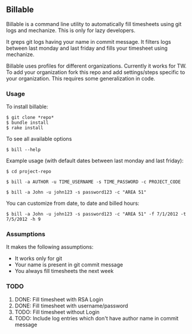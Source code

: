 ## Billable

Billable is a command line utility to automatically fill timesheets using git logs and mechanize. This is only for lazy developers.

It greps git logs having your name in commit message. It filters logs between last monday and last friday and fills your timesheet using mechanize.

Billable uses profiles for different organizations. Currently it works for TW. To add your organization fork this repo and add settings/steps specific to your organization. This requires some generalization in code.

### Usage

To install billable:

```
$ git clone *repo*
$ bundle install
$ rake install
```

To see all available options

```
$ bill --help
```

Example usage (with default dates between last monday and last friday):

```
$ cd project-repo

$ bill -a AUTHOR -u TIME_USERNAME -s TIME_PASSWORD -c PROJECT_CODE

$ bill -a John -u john123 -s password123 -c "AREA 51"

```

You can customize from date, to date and billed hours:

```
$ bill -a John -u john123 -s password123 -c "AREA 51" -f 7/1/2012 -t 7/5/2012 -h 9
```
### Assumptions

It makes the following assumptions:

* It works only for git
* Your name is present in git commit message
* You always fill timesheets the next week

### TODO

1. DONE: Fill timesheet with RSA Login
2. DONE: Fill timesheet with username/password
3. TODO: Fill timesheet without Login
4. TODO: Include log entries which don't have author name in commit message